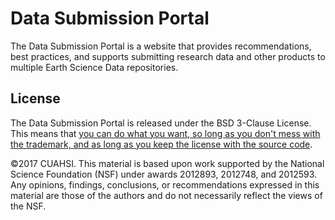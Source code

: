 # Data Submission Portal
The Data Submission Portal is a website that provides recommendations, best practices, and supports submitting research data and other products to multiple Earth Science Data repositories. 

## License
The Data Submission Portal is released under the BSD 3-Clause License. This means that [you can do what you want, so long as you don't mess with the trademark, and as long as you keep the license with the source code](https://github.com/czcnhub/dsp/blob/develop/LICENSE).

©2017 CUAHSI. This material is based upon work supported by the National Science Foundation (NSF) under awards 2012893, 2012748, and 2012593. Any opinions, findings, conclusions, or recommendations expressed in this material are those of the authors and do not necessarily reflect the views of the NSF.
